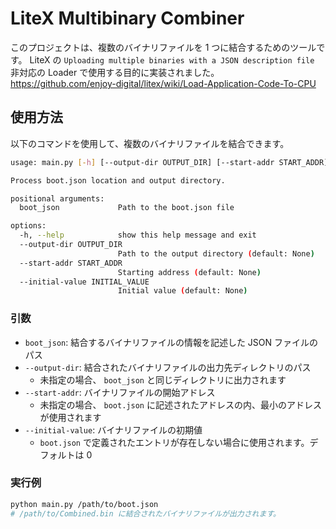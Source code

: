 # LiteX Multibinary Combiner

このプロジェクトは、複数のバイナリファイルを 1 つに結合するためのツールです。
LiteX の `Uploading multiple binaries with a JSON description file` 非対応の Loader で使用する目的に実装されました。
<https://github.com/enjoy-digital/litex/wiki/Load-Application-Code-To-CPU>

## 使用方法

以下のコマンドを使用して、複数のバイナリファイルを結合できます。

```sh
usage: main.py [-h] [--output-dir OUTPUT_DIR] [--start-addr START_ADDR] [--initial-value INITIAL_VALUE] boot_json

Process boot.json location and output directory.

positional arguments:
  boot_json             Path to the boot.json file

options:
  -h, --help            show this help message and exit
  --output-dir OUTPUT_DIR
                        Path to the output directory (default: None)
  --start-addr START_ADDR
                        Starting address (default: None)
  --initial-value INITIAL_VALUE
                        Initial value (default: None)
```

### 引数

- `boot_json`: 結合するバイナリファイルの情報を記述した JSON ファイルのパス
- `--output-dir`: 結合されたバイナリファイルの出力先ディレクトリのパス
  - 未指定の場合、 `boot_json` と同じディレクトリに出力されます
- `--start-addr`: バイナリファイルの開始アドレス
  - 未指定の場合、 `boot.json` に記述されたアドレスの内、最小のアドレスが使用されます
- `--initial-value`: バイナリファイルの初期値
  - `boot.json` で定義されたエントリが存在しない場合に使用されます。デフォルトは 0

### 実行例

```sh
python main.py /path/to/boot.json
# /path/to/Combined.bin に結合されたバイナリファイルが出力されます。
```
